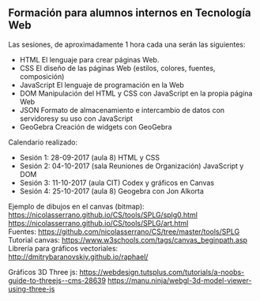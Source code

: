 ## Formaci&oacute;n para alumnos internos en Tecnología Web 
Las sesiones, de aproximadamente 1 hora cada una serán las siguientes:
- HTML
  El lenguaje para crear páginas Web.
- CSS
  El diseño de las páginas Web (estilos, colores, fuentes, composición)
- JavaScript
  El lenguaje de programación en la Web
- DOM
  Manipulación del HTML y CSS con JavaScript en la propia página Web
- JSON
  Formato de almacenamiento e intercambio de datos con servidoresy su uso con JavaScript
- GeoGebra
  Creación de widgets con GeoGebra

Calendario realizado:
- Sesión 1:	28-09-2017	(aula 8)	HTML y CSS
- Sesión 2:	04-10-2017	(sala Reuniones de Organización)	JavaScript y DOM
- Sesión 3:	11-10-2017	(aula CIT)	Codex y gráficos en Canvas
- Sesión 4:	25-10-2017	(aula 8)	Geogebra con Jon Alkorta

Ejemplo de dibujos en el canvas (bitmap):
https://nicolasserrano.github.io/CS/tools/SPLG/splg0.html 
https://nicolasserrano.github.io/CS/tools/SPLG/art.html  
Fuentes: https://github.com/nicolasserrano/CS/tree/master/tools/SPLG  
Tutorial canvas: https://www.w3schools.com/tags/canvas_beginpath.asp  
Librería para gráficos vectoriales: http://dmitrybaranovskiy.github.io/raphael/  

Gráficos 3D
Three js:
https://webdesign.tutsplus.com/tutorials/a-noobs-guide-to-threejs--cms-28639
https://manu.ninja/webgl-3d-model-viewer-using-three-js

